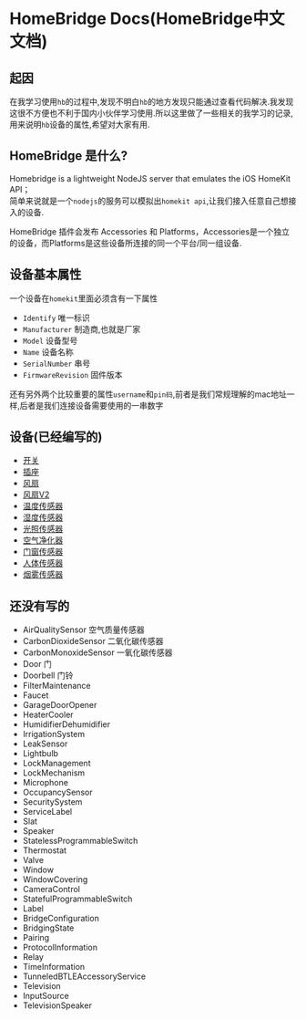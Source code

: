 # HomeBridge Docs(HomeBridge中文文档)

起因  
---
在我学习使用`hb`的过程中,发现不明白`hb`的地方发现只能通过查看代码解决.我发现这很不方便也不利于国内小伙伴学习使用.所以这里做了一些相关的我学习的记录,用来说明`hb`设备的属性,希望对大家有用.

HomeBridge 是什么?  
---
Homebridge is a lightweight NodeJS server that emulates the iOS HomeKit API；  
简单来说就是一个`nodejs`的服务可以模拟出`homekit api`,让我们接入任意自己想接入的设备.

HomeBridge 插件会发布 Accessories 和 Platforms，Accessories是一个独立的设备，而Platforms是这些设备所连接的同一个平台/同一组设备.



设备基本属性  
---
一个设备在`homekit`里面必须含有一下属性
* `Identify` 唯一标识
* `Manufacturer` 制造商,也就是厂家
* `Model`  设备型号
* `Name`  设备名称
* `SerialNumber` 串号
* `FirmwareRevision` 固件版本

还有另外两个比较重要的属性`username`和`pin码`,前者是我们常规理解的mac地址一样,后者是我们连接设备需要使用的一串数字

设备(已经编写的)
----
* [开关](./HomeKitType/Switch.md)
* [插座](./HomeKitType/Outlet.md)
* [风扇](./HomeKitType/Fan.md)
* [风扇V2](./HomeKitType/Fan2.md)
* [温度传感器](./HomeKitType/TemperatureSensor.md)
* [湿度传感器](./HomeKitType/HumiditySensor.md)
* [光照传感器](./HomeKitType/Light%20Sensor.md)
* [空气净化器](./HomeKitType/AirPurifier.md)
* [门窗传感器](./HomeKitType/ContactSensor.md)
* [人体传感器](./HomeKitType/MotionSensor.md)
* [烟雾传感器](./HomeKitType/SmokeSensor.md)

还没有写的
----
* AirQualitySensor 空气质量传感器
* CarbonDioxideSensor 二氧化碳传感器
* CarbonMonoxideSensor 一氧化碳传感器
* Door 门
* Doorbell 门铃
* FilterMaintenance
* Faucet
* GarageDoorOpener
* HeaterCooler
* HumidifierDehumidifier
* IrrigationSystem
* LeakSensor
* Lightbulb
* LockManagement
* LockMechanism
* Microphone
* OccupancySensor
* SecuritySystem
* ServiceLabel
* Slat
* Speaker
* StatelessProgrammableSwitch
* Thermostat
* Valve
* Window
* WindowCovering
* CameraControl
* StatefulProgrammableSwitch
* Label
* BridgeConfiguration
* BridgingState
* Pairing
* ProtocolInformation
* Relay
* TimeInformation
* TunneledBTLEAccessoryService
* Television
* InputSource
* TelevisionSpeaker






